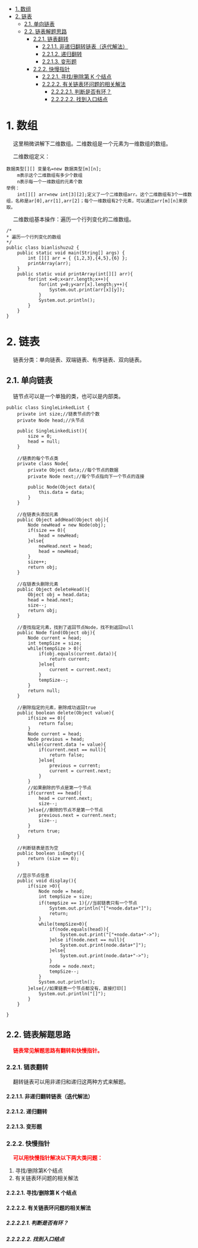 

<!-- TOC -->

- [1. 数组](#1-数组)
- [2. 链表](#2-链表)
    - [2.1. 单向链表](#21-单向链表)
    - [2.2. 链表解题思路](#22-链表解题思路)
        - [2.2.1. 链表翻转](#221-链表翻转)
            - [2.2.1.1. 非递归翻转链表（迭代解法）](#2211-非递归翻转链表迭代解法)
            - [2.2.1.2. 递归翻转](#2212-递归翻转)
            - [2.2.1.3. 变形题](#2213-变形题)
        - [2.2.2. 快慢指针](#222-快慢指针)
            - [2.2.2.1. 寻找/删除第 K 个结点](#2221-寻找删除第-k-个结点)
            - [2.2.2.2. 有关链表环问题的相关解法](#2222-有关链表环问题的相关解法)
                - [2.2.2.2.1. 判断是否有环？](#22221-判断是否有环)
                - [2.2.2.2.2. 找到入口结点](#22222-找到入口结点)

<!-- /TOC -->


# 1. 数组  
&emsp; 这里稍微讲解下二维数组。二维数组是一个元素为一维数组的数组。  

&emsp; 二维数组定义：

    数据类型[][] 变量名=new 数据类型[m][n];
        m表示这个二维数组有多少个数组
        n表示每一个一维数组的元素个数
    举例：
        int[][] arr=new int[3][2];定义了一个二维数组arr。这个二维数组有3个一维数组，名称是ar[0],arr[1],arr[2]；每个一维数组有2个元素，可以通过arr[m][n]来获取。

&emsp; 二维数组基本操作：遍历一个行列变化的二维数组。  

    /*
    * 遍历一个行列变化的数组
    */
    public class bianlishuzu2 {
        public static void main(String[] args) {
            int [][] arr = { {1,2,3},{4,5},{6} };
            printArray(arr);
        }
        public static void printArray(int[][] arr){
            for(int x=0;x<arr.length;x++){
                for(int y=0;y<arr[x].length;y++){
                    System.out.print(arr[x][y]);
                }
                System.out.println();
            }
        }
    }


# 2. 链表  
&emsp; 链表分类：单向链表、双端链表、有序链表、双向链表。  

## 2.1. 单向链表  
&emsp; 链节点可以是一个单独的类，也可以是内部类。  

```
public class SingleLinkedList {
    private int size;//链表节点的个数
    private Node head;//头节点

    public SingleLinkedList(){
        size = 0;
        head = null;
    }

    //链表的每个节点类
    private class Node{
        private Object data;//每个节点的数据
        private Node next;//每个节点指向下一个节点的连接

        public Node(Object data){
            this.data = data;
        }
    }

    //在链表头添加元素
    public Object addHead(Object obj){
        Node newHead = new Node(obj);
        if(size == 0){
            head = newHead;
        }else{
            newHead.next = head;
            head = newHead;
        }
        size++;
        return obj;
    }

    //在链表头删除元素
    public Object deleteHead(){
        Object obj = head.data;
        head = head.next;
        size--;
        return obj;
    }

    //查找指定元素，找到了返回节点Node，找不到返回null
    public Node find(Object obj){
        Node current = head;
        int tempSize = size;
        while(tempSize > 0){
            if(obj.equals(current.data)){
                return current;
            }else{
                current = current.next;
            }
            tempSize--;
        }
        return null;
    }

    //删除指定的元素，删除成功返回true
    public boolean delete(Object value){
        if(size == 0){
            return false;
        }
        Node current = head;
        Node previous = head;
        while(current.data != value){
            if(current.next == null){
                return false;
            }else{
                previous = current;
                current = current.next;
            }
        }
        //如果删除的节点是第一个节点
        if(current == head){
            head = current.next;
            size--;
        }else{//删除的节点不是第一个节点
            previous.next = current.next;
            size--;
        }
        return true;
    }

    //判断链表是否为空
    public boolean isEmpty(){
        return (size == 0);
    }

    //显示节点信息
    public void display(){
        if(size >0){
            Node node = head;
            int tempSize = size;
            if(tempSize == 1){//当前链表只有一个节点
                System.out.println("["+node.data+"]");
                return;
            }
            while(tempSize>0){
                if(node.equals(head)){
                    System.out.print("["+node.data+"->");
                }else if(node.next == null){
                    System.out.print(node.data+"]");
                }else{
                    System.out.print(node.data+"->");
                }
                node = node.next;
                tempSize--;
            }
            System.out.println();
        }else{//如果链表一个节点都没有，直接打印[]
            System.out.println("[]");
        }
    }

}
```

## 2.2. 链表解题思路  
&emsp; **<font color = "red">链表常见解题思路有翻转和快慢指针。</font>**  

### 2.2.1. 链表翻转  
&emsp; 翻转链表可以用非递归和递归这两种方式来解题。  

#### 2.2.1.1. 非递归翻转链表（迭代解法）  


#### 2.2.1.2. 递归翻转  

#### 2.2.1.3. 变形题  


### 2.2.2. 快慢指针  
&emsp; **<font color = "red">可以用快慢指针解决以下两大类问题：</font>**  
1. 寻找/删除第K个结点  
2. 有关链表环问题的相关解法    

#### 2.2.2.1. 寻找/删除第 K 个结点  


#### 2.2.2.2. 有关链表环问题的相关解法  
##### 2.2.2.2.1. 判断是否有环？  


##### 2.2.2.2.2. 找到入口结点  




